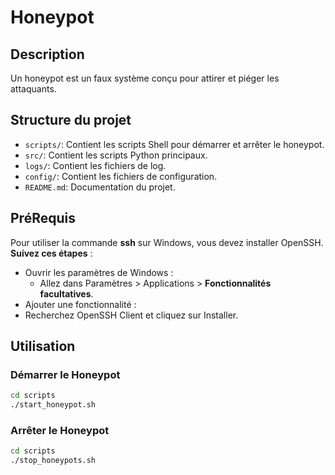 # Honeypot

## Description
Un honeypot est un faux système conçu pour attirer et piéger les attaquants. 

## Structure du projet
- `scripts/`: Contient les scripts Shell pour démarrer et arrêter le honeypot.
- `src/`: Contient les scripts Python principaux.
- `logs/`: Contient les fichiers de log.
- `config/`: Contient les fichiers de configuration.
- `README.md`: Documentation du projet.

## PréRequis 
Pour utiliser la commande **ssh** sur Windows, vous devez installer OpenSSH. **Suivez ces étapes** :
 - Ouvrir les paramètres de Windows :
   - Allez dans Paramètres > Applications > **Fonctionnalités facultatives**.
  - Ajouter une fonctionnalité :
  - Recherchez OpenSSH Client et cliquez sur Installer.
## Utilisation
### Démarrer le Honeypot

```sh
cd scripts
./start_honeypot.sh
```

### Arrêter le Honeypot 

```sh 
cd scripts
./stop_honeypots.sh
```
